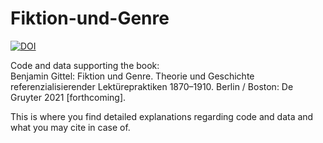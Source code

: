 # Fiktion-und-Genre
[![DOI](https://zenodo.org/badge/318563768.svg)](https://zenodo.org/badge/latestdoi/318563768)

Code and data supporting the book: <br/>
Benjamin Gittel: Fiktion und Genre. Theorie und Geschichte referenzialisierender Lektürepraktiken 1870–1910. Berlin / Boston: De Gruyter 2021 [forthcoming].

This is where you find detailed explanations regarding code and data and what you may cite in case of.
